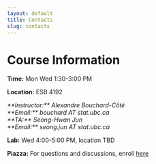 ```yaml
---
layout: default
title: Contacts
slug: contacts
---
```


Course Information
===================

**Time:** Mon Wed 1:30-3:00 PM

**Location:** ESB 4192

<address>
**Instructor:** Alexandre Bouchard-Côté<br/>
**Email:** bouchard AT stat.ubc.ca
</address>

<address>
**TA:** Seong-Hwan Jun <br/>
**Email:** seong.jun AT stat.ubc.ca
</address>

**Lab:** Wed 4:00-5:00 PM, location TBD

**Piazza:** For questions and discussions, enroll [here](https://piazza.com/ubc.ca/winterterm22013/stat547q/home)
